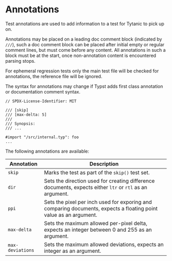 # Annotations
Test annotations are used to add information to a test for Tytanic to pick up on.

Annotations may be placed on a leading doc comment block (indicated by `///`), such a doc comment block can be placed after initial empty or regular comment lines, but must come before any content.
All annotations in such a block must be at the start, once non-annotation content is encountered parsing stops.

For ephemeral regression tests only the main test file will be checked for annotations, the reference file will be ignored.

<div class="warning">

The syntax for annotations may change if Typst adds first class annotation or documentation comment syntax.

</div>

```typst
// SPDX-License-Identifier: MIT

/// [skip]
/// [max-delta: 5]
///
/// Synopsis:
/// ...

#import "/src/internal.typ": foo
...
```

The following annotations are available:

|Annotation|Description|
|---|---|
|`skip`|Marks the test as part of the `skip()` test set.|
|`dir`|Sets the direction used for creating difference documents, expects either `ltr` or `rtl` as an argument.|
|`ppi`|Sets the pixel per inch used for exporing and comparing documents, expects a floating point value as an argument.|
|`max-delta`|Sets the maximum allowed per-pixel delta, expects an integer between 0 and 255 as an argument.|
|`max-deviations`|Sets the maximum allowed deviations, expects an integer as an argument.|
